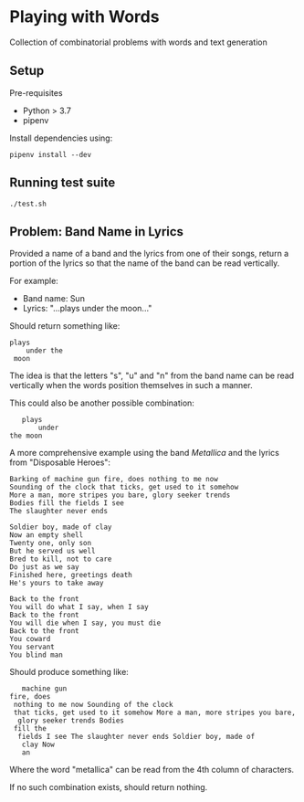 # Playing with Words

Collection of combinatorial problems with words and text generation

## Setup

Pre-requisites

- Python > 3.7
- pipenv

Install dependencies using:

```
pipenv install --dev
```

## Running test suite

```
./test.sh
```

## Problem: Band Name in Lyrics

Provided a name of a band and the lyrics from one of their songs, return a portion of the lyrics so that the name of the band can be read vertically.

For example:

*   Band name: Sun
*   Lyrics: "...plays under the moon..."

Should return something like:

```
plays
    under the
 moon
```

The idea is that the letters "s", "u" and "n" from the band name can be read vertically when the words position themselves in such a manner.

This could also be another possible combination:

```
   plays
       under
the moon
```

A more comprehensive example using the band _Metallica_ and the lyrics from "Disposable Heroes":

```
Barking of machine gun fire, does nothing to me now
Sounding of the clock that ticks, get used to it somehow
More a man, more stripes you bare, glory seeker trends
Bodies fill the fields I see
The slaughter never ends

Soldier boy, made of clay
Now an empty shell
Twenty one, only son
But he served us well
Bred to kill, not to care
Do just as we say
Finished here, greetings death
He's yours to take away

Back to the front
You will do what I say, when I say
Back to the front
You will die when I say, you must die
Back to the front
You coward
You servant
You blind man
```

Should produce something like:

```
   machine gun
fire, does
 nothing to me now Sounding of the clock
 that ticks, get used to it somehow More a man, more stripes you bare,
  glory seeker trends Bodies
 fill the
  fields I see The slaughter never ends Soldier boy, made of
   clay Now
   an
```

Where the word "metallica" can be read from the 4th column of characters.

If no such combination exists, should return nothing.
